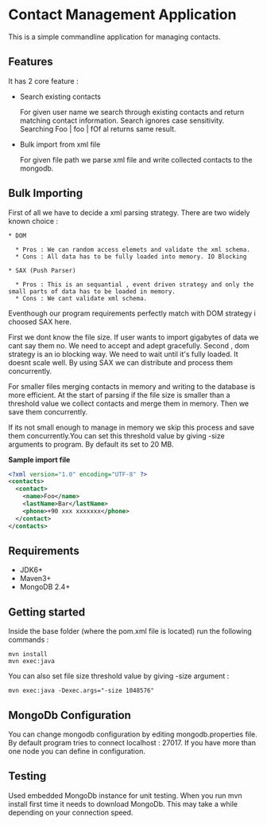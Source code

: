 # Contact Management Application
This is a simple commandline application for managing contacts.

## Features

It has 2 core feature :

* Search existing contacts
  
  For given user name we search through existing contacts and return matching contact information.
  Search ignores case sensitivity. Searching Foo | foo | fOf al returns same result.

* Bulk import from xml file
  
  For given file path we parse xml file and write collected contacts to the mongodb.

##  Bulk Importing

  First of all we have to decide a xml parsing strategy. There are two widely known choice :

    * DOM

      * Pros : We can random access elemets and validate the xml schema.      
      * Cons : All data has to be fully loaded into memory. IO Blocking

    * SAX (Push Parser) 

      * Pros : This is an sequantial , event driven strategy and only the small parts of data has to be loaded in memory.
      * Cons : We cant validate xml schema.
      
  Eventhough our program requirements perfectly match with DOM strategy i choosed SAX here.
 
  First we dont know the file size. If user wants to import gigabytes of data we cant say them no. We need to accept and adept gracefully. Second , dom strategy  is an io blocking way. We need to wait until it's fully loaded. It doesnt scale well. By using SAX we can distribute and process them concurrently.

  For smaller files merging contacts in memory and writing to the database is more efficient. At the start of parsing if the file size is smaller than a threshold value we collect contacts and merge them in memory. Then we save them concurrently.

  If its not small enough to manage in memory we skip this process and save them concurrently.You can set this threshold value by giving -size arguments to program. By default its set to 20 MB.

**Sample import file**
```xml
<?xml version="1.0" encoding="UTF-8" ?>
<contacts>
  <contact>
    <name>Foo</name>
    <lastName>Bar</lastName>
    <phone>+90 xxx xxxxxxx</phone>
  </contact>
</contacts>
```

## Requirements
*   JDK6+
*   Maven3+ 
*   MongoDB 2.4+


## Getting started
Inside the base folder (where the pom.xml file is located) run the following commands :
    
    mvn install
    mvn exec:java

You can also set file size threshold value by giving -size argument :

    mvn exec:java -Dexec.args="-size 1048576"

## MongoDb Configuration

You can change mongodb configuration by editing mongodb.properties file. By default program tries to connect localhost : 27017. If you have more than one node you can define in configuration.

## Testing

Used embedded MongoDb instance for unit testing. When you run mvn install first time it needs to download MongoDb. This may take a while depending on your connection speed.
